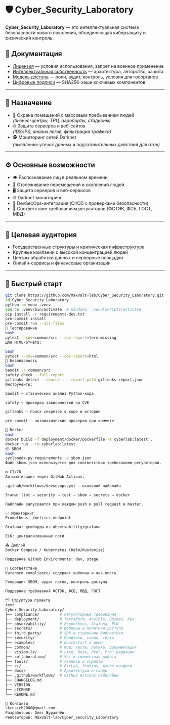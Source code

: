 # 🛡 Cyber_Security_Laboratory

**Cyber_Security_Laboratory** — это интеллектуальная система безопасности нового поколения, объединяющая киберзащиту и физический контроль.

## 📜 Документация

- [Лицензия](./LICENSE.md) — условия использования, запрет на военное применение  
- [Интеллектуальная собственность](./INTELLECT.md) — архитектура, авторство, защита  
- [Модель доступа](./access-control.md) — роли, аудит, контроль, условия для госорганов  
- [Цифровые подписи](./code-signature.txt) — SHA256-хэши ключевых компонентов

---

## 🎯 Назначение

- 🏢 Охрана помещений с массовым пребыванием людей  
  *(бизнес-центры, ТРЦ, аэропорты, стадионы)*  
- 🌐 Защита серверов и веб-сайтов  
  *(IDS/IPS, анализ логов, фильтрация трафика)*  
- 🕵️ Мониторинг сетей Darknet  
  *(выявление утечек данных и подготовительных действий для атак)*  

---

## ⚙️ Основные возможности

- 👁 Распознавание лиц в реальном времени  
- 🚶 Отслеживание перемещений и скоплений людей  
- 🖥 Защита серверов и веб-сервисов  
- 🌐 Darknet-мониторинг  
- 📡 DevSecOps-интеграция (CI/CD с проверками безопасности)  
- 🧾 Соответствие требованиям регуляторов (ФСТЭК, ФСБ, ГОСТ, МВД)  

---

## 👥 Целевая аудитория

- Государственные структуры и критическая инфраструктура  
- Крупные компании с высокой концентрацией людей  
- Центры обработки данных и серверные площадки  
- Онлайн-сервисы и финансовые организации  

---

## 🚀 Быстрый старт

```bash
git clone https://github.com/MaxValt-lab/Cyber_Security_Laboratory.git
cd Cyber_Security_Laboratory
python -m venv .venv
source .venv/bin/activate  # Windows: .venv\Scripts\activate
pip install -r requirements-dev.txt
pre-commit install
pre-commit run --all-files
🧪 Тестирование
bash
pytest --cov=common/src --cov-report=term-missing
Для HTML-отчёта:

bash
pytest --cov=common/src --cov-report=html
🔐 Безопасность
bash
bandit -r common/src
safety check --full-report
gitleaks detect --source . --report-path gitleaks-report.json
Инструменты:

bandit — статический анализ Python-кода

safety — проверка зависимостей на CVE

gitleaks — поиск секретов в коде и истории

pre-commit — автоматические проверки при коммите

🐳 Docker
bash
docker build -f deployment/docker/Dockerfile -t cyberlab:latest .
docker run --rm cyberlab:latest
📦 SBOM
bash
cyclonedx-py requirements -o sbom.json
Файл sbom.json используется для соответствия требованиям регуляторов.

⚙️ CI/CD
Автоматизация через GitHub Actions:

.github/workflows/devsecops.yml — основной пайплайн

Этапы: lint → security → test → sbom → secrets → docker

Пайплайн запускается при каждом push и pull request в master.

📈 Мониторинг
Prometheus: /metrics endpoint

Grafana: дешборды из observability/grafana

ELK: централизованные логи

📤 Деплой
Docker Compose / Kubernetes (Helm/Kustomize)

Поддержка GitHub Environments: dev, stage

📜 Соответствие
Каталоги compliance/ содержат шаблоны и чек-листы

Генерация SBOM, аудит логов, контроль доступа

Поддержка требований ФСТЭК, ФСБ, МВД, ГОСТ

🗂 Структура проекта
text
Cyber_Security_Laboratory/
├── compliance/         # Регуляторные требования
├── deployment/         # Terraform, Ansible, Docker, K8s
├── observability/      # Prometheus, Grafana, ELK
├── secrets/            # Шаблоны и политики доступа
├── third_party/        # SDK и сторонние библиотеки
├── security/           # Политики, сканы, тесты
├── examples/           # Quickstart и демо
├── common/             # Код, тесты, логика, документация
├── vision-le/          # Lite, Base, Pro², Pro³ редакции
├── collaboration/      # Чат и совместная работа
├── tools/              # Утилиты и скрипты
├── ci/                 # GitLab, Jenkins, Azure конфиги
├── docs/               # Архитектура и гайды
├── .github/workflows/  # GitHub Actions пайплайны
├── CHANGELOG.md
├── VERSION
├── LICENSE
└── README.md

🤝 Контакты
skrusich2000@gmail.com
Разработчик: Олег Журавлёв
Репозиторий: MaxValt-lab/Cyber_Security_Laboratory
